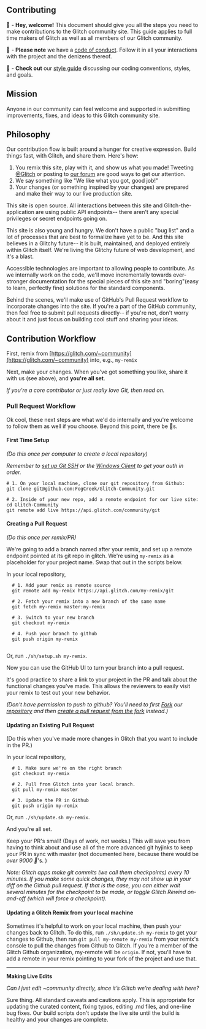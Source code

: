 Contributing
------------

🎏 - **Hey, welcome!**  This document should give you all the steps you need to make contributions to the Glitch community site. This guide applies to full time makers of Glitch as well as all members of our Glitch community.

📜 - **Please note** we have a [code of conduct](https://glitch.com/edit/#!/community?path=CODE_OF_CONDUCT.md). Follow it in all your interactions with the project and the denizens thereof.

🎨 - **Check out** our [style guide](https://glitch.com/edit/#!/community?path=STYLE.md) discussing our coding conventions, styles, and goals.

Mission
-------
Anyone in our community can feel welcome and supported in submitting improvements, fixes, and ideas to this Glitch community site.


Philosophy
----------

Our contribution flow is built around a hunger for creative expression. Build things fast, with Glitch, and share them.  Here's how:

1. You remix this site, play with it, and show us what you made! Tweeting [@Glitch](https://twitter.com/glitch) or posting to [our forum](https://support.glitch.com/) are good ways to get our attention.
2. We say something like "We like what you got, good job!"
3. Your changes (or something inspired by your changes) are prepared and make their way to our live production site.

This site is open source. All interactions between this site and Glitch-the-application are using public API endpoints-- there aren't any special privileges or secret endpoints going on.

This site is also young and hungry.  We don't have a public "bug list" and a lot of processes that are best to formalize have yet to be. And this site believes in a Glitchy future-- it is built, maintained, and deployed entirely within Glitch itself.  We're living the Glitchy future of web development, and it's a blast.

Accessible technologies are important to allowing people to contribute.  As we internally work on the code, we'll move incrementally towards ever-stronger documentation for the special pieces of this site and "boring"(easy to learn, perfectly fine) solutions for the standard components.

Behind the scenes, we'll make use of GitHub's Pull Request workflow to incorporate changes into the site. If you're a part of the GitHub community, then feel free to submit pull requests directly-- if you're not,  don't worry about it and just focus on building cool stuff and sharing your ideas.

Contribution Workflow
---------------------

First, remix from [https://glitch.com/~community](https://glitch.com/~community) into, e.g., `my-remix`

Next, make your changes.  When you've got something you like, share it with us (see above), and **you're all set**.

_If you're a core contributor or just really love Git, then read on._

### Pull Request Workflow

Ok cool, these next steps are what we'd do internally and you're welcome to follow them as well if you choose.  Beyond this point, there be 🐉s.

#### First Time Setup

_(Do this once per computer to create a local repository)_

_Remember to [set up Git SSH](https://help.github.com/articles/connecting-to-github-with-ssh/) or the [Windows Client](https://desktop.github.com/) to get your auth in order._

  ```
  # 1. On your local machine, clone our git repository from Github: 
  git clone git@github.com:FogCreek/Glitch-Community.git

  # 2. Inside of your new repo, add a remote endpoint for our live site:
  cd Glitch-Community
  git remote add live https://api.glitch.com/community/git
  ```
    
#### Creating a Pull Request

_(Do this once per remix/PR)_

We're going to add a branch named after your remix, and set up a remote endpoint pointed at its git repo in glitch.  We're using `my-remix` as a placeholder for your project name.  Swap that out in the scripts below.

In your local repository,
```
  # 1. Add your remix as remote source
  git remote add my-remix https://api.glitch.com/my-remix/git

  # 2. Fetch your remix into a new branch of the same name
  git fetch my-remix master:my-remix
  
  # 3. Switch to your new branch
  git checkout my-remix

  # 4. Push your branch to github
  git push origin my-remix
  
```

Or, run `./sh/setup.sh my-remix`.

Now you can use the GitHub UI to turn your branch into a pull request. 

It's good practice to share a link to your project in the PR and talk about the functional changes you've made.  This allows the reviewers to easily visit your remix to test out your new behavior.

_(Don't have permission to push to github? You'll need to first [Fork](https://blog.scottlowe.org/2015/01/27/using-fork-branch-git-workflow/) our [repository](https://github.com/FogCreek/Glitch-Community) and then [create a pull request from the fork](https://help.github.com/articles/creating-a-pull-request-from-a-fork/) instead.)_

#### Updating an Existing Pull Request

(Do this when you've made more changes in Glitch that you want to include in the PR.)

In your local repository,
 ```
   # 1. Make sure we're on the right branch
   git checkout my-remix 
   
   # 2. Pull from Glitch into your local branch.
   git pull my-remix master
   
   # 3. Update the PR in Github
   git push origin my-remix
 ``` 
 
 Or, run `./sh/update.sh my-remix`. 

And you're all set.

Keep your PR's small! (Days of work, not weeks.)  This will save you from having to think about and use all of the more advanced git hyjinks to keep your PR in sync with master (not documented here, because there would be _over 9000 🐉_'s. )

_Note: Glitch apps make git commits (we call them checkpoints) every 10 minutes. If you make some quick changes, they may not show up in your diff on the Github pull request. If that is the case, you can either wait several minutes for the checkpoint to be made, or toggle Glitch Rewind on-and-off (which will force a checkpoint)._

#### Updating a Glitch Remix from your local machine
Sometimes it's helpful to work on your local machine, then push your changes back to Glitch. To do this, run `./sh/update.sh my-remix` to get your changes to Github, then run `git pull my-remote my-remix` from your remix's console to pull the changes from Github to Glitch. If you're a member of the Glitch Github organization, my-remote will be `origin`. If not, you'll have to add a remote in your remix pointing to your fork of the project and use that.

--------------------

**Making Live Edits**

 _Can I just edit ~community directly, since it’s Glitch we’re dealing with here?_
  
Sure thing. All standard caveats and cautions apply.  This is appropriate for updating the curated content, fixing typos, editing .md files, and one-line bug fixes. Our build scripts don't update the live site until the build is healthy and your changes are complete.